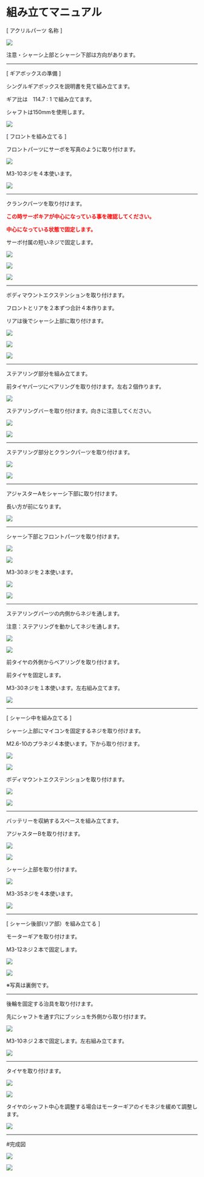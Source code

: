 # 組み立てマニュアル

[ アクリルパーツ 名称 ]

![](/type1/img/type1_m01.png)

注意・シャーシ上部とシャーシ下部は方向があります。

<hr>

[ ギアボックスの準備 ]

シングルギアボックスを説明書を見て組み立てます。

ギア比は　114.7 : 1 で組み立てます。

シャフトは150mmを使用します。

![](/type1/img/type1_m00.jpg)

[ フロントを組み立てる ]

フロントパーツにサーボを写真のように取り付けます。

![](/type1/img/type1_001.jpg)

M3-10ネジを４本使います。

![](/type1/img/type1_m02.png)

<hr>

クランクパーツを取り付けます。

<b><font color="red">この時サーボキアが中心になっている事を確認してください。

中心になっている状態で固定します。</b></font>

サーボ付属の短いネジで固定します。

![](/type1/img/type1_002.jpg)

![](/type1/img/type1_003.jpg)

![](/type1/img/type1_m05.png)

<hr>

ボディマウントエクステンションを取り付けます。

フロントとリアを２本ずつ合計４本作ります。

リアは後でシャーシ上部に取り付けます。

![](/type1/img/type1_m03.png)

![](/type1/img/type1_m04.png)

![](/type1/img/type1_014.jpg)

<hr>

ステアリング部分を組み立てます。

前タイヤパーツにベアリングを取り付けます。左右２個作ります。

![](/type1/img/type1_m06.png)

ステアリングバーを取り付けます。向きに注意してください。

![](/type1/img/type1_m07.png)

![](/type1/img/type1_005.jpg)

<hr>

ステアリング部分とクランクパーツを取り付けます。

![](/type1/img/type1_m08.png)

![](/type1/img/type1_006.jpg)

<hr>

アジャスターAをシャーシ下部に取り付けます。

長い方が前になります。

![](/type1/img/type1_m09.png)

<hr>

シャーシ下部とフロントパーツを取り付けます。

![](/type1/img/type1_m10.png)

![](/type1/img/type1_008.jpg)

M3-30ネジを２本使います。

![](/type1/img/type1_m11.png)

![](/type1/img/type1_009.jpg)

<hr>

ステアリングパーツの内側からネジを通します。

注意：ステアリングを動かしてネジを通します。

![](/type1/img/type1_m12.png)

![](/type1/img/type1_011.jpg)

前タイヤの外側からベアリングを取り付けます。

前タイヤを固定します。

M3-30ネジを１本使います。左右組み立てます。

![](/type1/img/type1_m13.png)

<hr>

[ シャーシ中を組み立てる ]


シャーシ上部にマイコンを固定するネジを取り付けます。

M2.6-10のプラネジ４本使います。下から取り付けます。

![](/type1/img/type1_019.jpg)

![](/type1/img/type1_m14.png)

ボディマウントエクステンションを取り付けます。<br>

![](/type1/img/type1_020.jpg)

![](/type1/img/type1_m15.png)

<hr>

バッテリーを収納するスペースを組み立てます。

アジャスターBを取り付けます。

![](/type1/img/type1_015.jpg)

![](/type1/img/type1_m16.png)

シャーシ上部を取り付けます。

![](/type1/img/type1_m17.png)

M3-35ネジを４本使います。

![](/type1/img/type1_m18.png)


<hr>

[ シャーシ後部(リア部）を組み立てる ]

モーターギアを取り付けます。

M3-12ネジ２本で固定します。

![](/type1/img/type1_m19.png)

![](/type1/img/type1_021a.jpg)

※写真は裏側です。

<hr>

後輪を固定する治具を取り付けます。

先にシャフトを通す穴にブッシュを外側から取り付けます。

![](/type1/img/type1_m20.png)

M3-10ネジ２本で固定します。左右組み立てます。

![](/type1/img/type1_021b.jpg)

<hr>

タイヤを取り付けます。<br>

![](/type1/img/type1_022.jpg)

![](/type1/img/type1_m21.png)

タイヤのシャフト中心を調整する場合はモーターギアのイモネジを緩めて調整します。<br>

![](/type1/img/type1_023.jpg)

<hr>

#完成図

![](/type1/img/type1_m22a.png)

![](/type1/img/type1_m22b.png)
